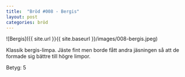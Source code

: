 ```yaml
---
title:  "Bröd #008 - Bergis"
layout: post
categories: bröd
---
```


![Bergis]({{ site.url }}{{ site.baseurl }}/images/008-bergis.jpeg)

Klassik bergis-limpa. Jäste fint men borde fått andra jäsningen så att de formade sig bättre till högre limpor.

Betyg: 5